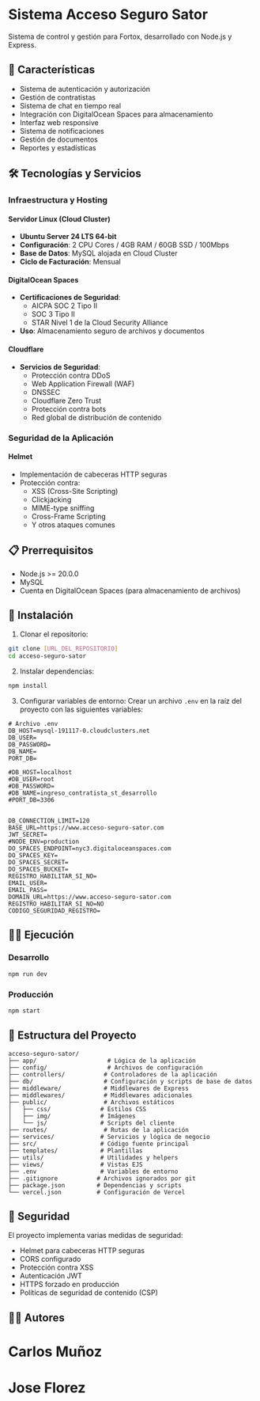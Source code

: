 # Sistema Acceso Seguro Sator

Sistema de control y gestión para Fortox, desarrollado con Node.js y Express.

## 🚀 Características

- Sistema de autenticación y autorización
- Gestión de contratistas
- Sistema de chat en tiempo real
- Integración con DigitalOcean Spaces para almacenamiento
- Interfaz web responsive
- Sistema de notificaciones
- Gestión de documentos
- Reportes y estadísticas

## 🛠️ Tecnologías y Servicios

### Infraestructura y Hosting

#### Servidor Linux (Cloud Cluster)
- **Ubuntu Server 24 LTS 64-bit**
- **Configuración**: 2 CPU Cores / 4GB RAM / 60GB SSD / 100Mbps
- **Base de Datos**: MySQL alojada en Cloud Cluster
- **Ciclo de Facturación**: Mensual

#### DigitalOcean Spaces
- **Certificaciones de Seguridad**:
  - AICPA SOC 2 Tipo II
  - SOC 3 Tipo II
  - STAR Nivel 1 de la Cloud Security Alliance
- **Uso**: Almacenamiento seguro de archivos y documentos

#### Cloudflare
- **Servicios de Seguridad**:
  - Protección contra DDoS
  - Web Application Firewall (WAF)
  - DNSSEC
  - Cloudflare Zero Trust
  - Protección contra bots
  - Red global de distribución de contenido

### Seguridad de la Aplicación

#### Helmet
- Implementación de cabeceras HTTP seguras
- Protección contra:
  - XSS (Cross-Site Scripting)
  - Clickjacking
  - MIME-type sniffing
  - Cross-Frame Scripting
  - Y otros ataques comunes

## 📋 Prerrequisitos

- Node.js >= 20.0.0
- MySQL
- Cuenta en DigitalOcean Spaces (para almacenamiento de archivos)

## 🔧 Instalación

1. Clonar el repositorio:
```bash
git clone [URL_DEL_REPOSITORIO]
cd acceso-seguro-sator
```

2. Instalar dependencias:
```bash
npm install
```

3. Configurar variables de entorno:
Crear un archivo `.env` en la raíz del proyecto con las siguientes variables:

```env
# Archivo .env
DB_HOST=mysql-191117-0.cloudclusters.net
DB_USER=
DB_PASSWORD=
DB_NAME=
PORT_DB=

#DB_HOST=localhost
#DB_USER=root
#DB_PASSWORD=
#DB_NAME=ingreso_contratista_st_desarrollo
#PORT_DB=3306


DB_CONNECTION_LIMIT=120
BASE_URL=https://www.acceso-seguro-sator.com
JWT_SECRET=
#NODE_ENV=production
DO_SPACES_ENDPOINT=nyc3.digitaloceanspaces.com
DO_SPACES_KEY=
DO_SPACES_SECRET=
DO_SPACES_BUCKET=
REGISTRO_HABILITAR_SI_NO=
EMAIL_USER=
EMAIL_PASS=
DOMAIN_URL=https://www.acceso-seguro-sator.com
REGISTRO_HABILITAR_SI_NO=NO
CODIGO_SEGURIDAD_REGISTRO=
```

## 🏃‍♂️ Ejecución

### Desarrollo
```bash
npm run dev
```

### Producción
```bash
npm start
```

## 📁 Estructura del Proyecto

```
acceso-seguro-sator/
├── app/                    # Lógica de la aplicación
├── config/                 # Archivos de configuración
├── controllers/           # Controladores de la aplicación
├── db/                    # Configuración y scripts de base de datos
├── middleware/            # Middlewares de Express
├── middlewares/           # Middlewares adicionales
├── public/                # Archivos estáticos
│   ├── css/              # Estilos CSS
│   ├── img/              # Imágenes
│   └── js/               # Scripts del cliente
├── routes/                # Rutas de la aplicación
├── services/             # Servicios y lógica de negocio
├── src/                  # Código fuente principal
├── templates/            # Plantillas
├── utils/                # Utilidades y helpers
├── views/                # Vistas EJS
├── .env                  # Variables de entorno
├── .gitignore           # Archivos ignorados por git
├── package.json         # Dependencias y scripts
└── vercel.json          # Configuración de Vercel
```

## 🔐 Seguridad

El proyecto implementa varias medidas de seguridad:

- Helmet para cabeceras HTTP seguras
- CORS configurado
- Protección contra XSS
- Autenticación JWT
- HTTPS forzado en producción
- Políticas de seguridad de contenido (CSP)
 

## 👨‍💻 Autores

# Carlos Muñoz 
# Jose Florez
